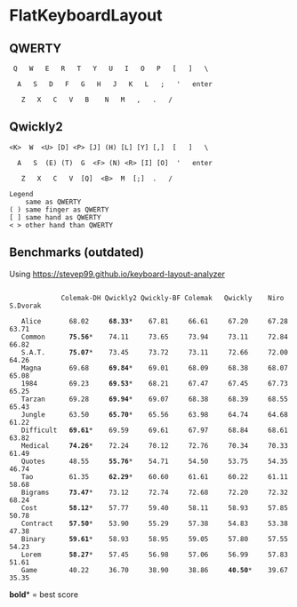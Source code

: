 # FlatKeyboardLayout

## QWERTY
```
 Q   W   E   R   T   Y   U   I   O   P   [   ]   \

  A   S   D   F   G   H   J   K   L   ;   '   enter

   Z   X   C   V   B    N   M   ,   .   /
```

## Qwickly2
```
<K>  W  <U> [D] <P> [J] (H) [L] [Y] [,]  [   ]   \

  A   S  (E) (T)  G  <F> (N) <R> [I] [O]  '   enter

   Z   X   C   V  [Q]  <B>  M  [;]  .   /

Legend
    same as QWERTY
( ) same finger as QWERTY
[ ] same hand as QWERTY
< > other hand than QWERTY
```

## Benchmarks (outdated)

Using https://stevep99.github.io/keyboard-layout-analyzer

<pre><code>
             Colemak-DH Qwickly2 Qwickly-BF Colemak   Qwickly    Niro     S.Dvorak

   Alice       68.02     <b>68.33</b>*    67.81     66.61     67.20     67.28     63.71
   Common      <b>75.56</b>*    74.11     73.65     73.94     73.11     72.84     66.82
   S.A.T.      <b>75.07</b>*    73.45     73.72     73.11     72.66     72.00     64.26
   Magna       69.68     <b>69.84</b>*    69.01     68.09     68.38     68.07     65.08
   1984        69.23     <b>69.53</b>*    68.21     67.47     67.45     67.73     65.25
   Tarzan      69.28     <b>69.94</b>*    69.07     68.38     68.39     68.55     65.43
   Jungle      63.50     <b>65.70</b>*    65.56     63.98     64.74     64.68     61.22
   Difficult   <b>69.61</b>*    69.59     69.61     67.97     68.84     68.61     63.82
   Medical     <b>74.26</b>*    72.24     70.12     72.76     70.34     70.33     61.49
   Quotes      48.55     <b>55.76</b>*    54.71     54.50     53.75     54.35     46.74
   Tao         61.35     <b>62.29</b>*    60.60     61.61     60.22     61.11     58.68
   Bigrams     <b>73.47</b>*    73.12     72.74     72.68     72.20     72.32     68.24
   Cost        <b>58.12</b>*    57.77     59.40     58.11     58.93     57.85     50.78
   Contract    <b>57.50</b>*    53.90     55.29     57.38     54.83     53.38     47.38
   Binary      <b>59.61</b>*    58.93     58.95     59.05     57.80     57.55     54.23
   Lorem       <b>58.27</b>*    57.45     56.98     57.06     56.99     57.83     51.61
   Game        40.22     36.70     38.90     38.86     <b>40.50</b>*    39.67     35.35
</code></pre>
**bold*** = best score
